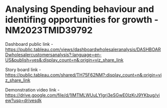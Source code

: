 # Analysing Spending behaviour and identifing opportunities for growth -NM2023TMID39792

Dashboard public link  - https://public.tableau.com/views/dashboardwholesaleranalysis/DASHBOARDwholesalercustomersanalysis?:language=en-US&publish=yes&:display_count=n&:origin=viz_share_link

Story board link -  https://public.tableau.com/shared/TH75F62NM?:display_count=n&:origin=viz_share_link

Demonstration video link - https://drive.google.com/file/d/1lMTMLWUuLYIgrj3eSGwE0IzKrJ9YKbug/view?usp=drivesdk

